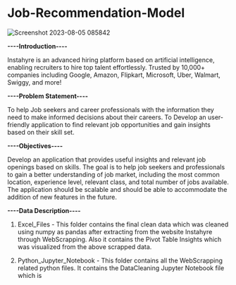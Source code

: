 # Job-Recommendation-Model

![Screenshot 2023-08-05 085842](https://github.com/tuneerdutta/Job-Recomendation-Model/assets/131517578/299d06cb-3d80-4bc3-bfd1-b445967db13b)

**----Introduction----**

Instahyre is an advanced hiring platform based on artificial intelligence, enabling recruiters to hire top talent effortlessly.
Trusted by 10,000+ companies including Google, Amazon, Flipkart, Microsoft, Uber, Walmart, Swiggy, and more!

**----Problem Statement----**

To help Job seekers and career professionals with the information they need to make informed decisions about their careers.
To Develop an user-friendly application to find relevant job opportunities and gain insights based on their skill set. 

**----Objectives----**

Develop an application that provides useful insights and relevant job openings based on skills. The goal is to help job seekers and professionals to gain a better understanding of job market, including the most common location, experience level, relevant class, and total number of jobs available. The application should be scalable and should be able to accommodate the addition of new features in the future.

**----Data Description----**

1) Excel_Files - This folder contains the final clean data which was cleaned using numpy as pandas after extracting from the website Instahyre through WebScrapping. Also it contains the Pivot Table Insights which was visualized from the above scrapped data.

2) Python_Jupyter_Notebook - This folder contains all the WebScrapping related python files. It contains the DataCleaning Jupyter Notebook file which is 
